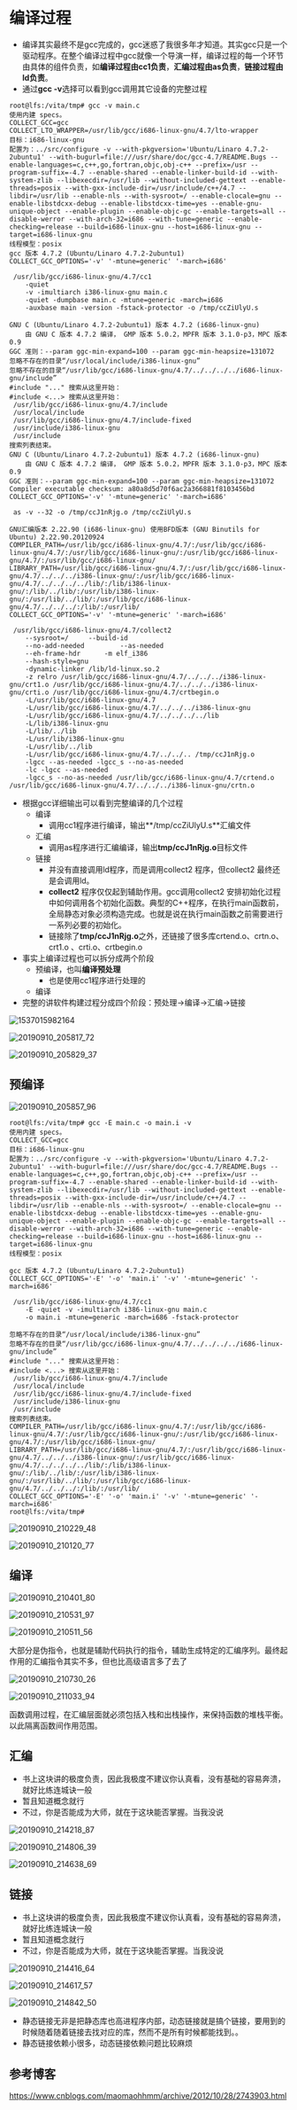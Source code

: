 # 编译过程

* 编译其实最终不是gcc完成的，gcc迷惑了我很多年才知道。其实gcc只是一个驱动程序。在整个编译过程中gcc就像一个导演一样，编译过程的每一个环节由具体的组件负责，如**编译过程由cc1负责**，**汇编过程由as负责**，**链接过程由ld负责**。
* 通过**gcc -v**选择可以看到gcc调用其它设备的完整过程

```
root@lfs:/vita/tmp# gcc -v main.c
使用内建 specs。
COLLECT_GCC=gcc
COLLECT_LTO_WRAPPER=/usr/lib/gcc/i686-linux-gnu/4.7/lto-wrapper
目标：i686-linux-gnu
配置为：../src/configure -v --with-pkgversion='Ubuntu/Linaro 4.7.2-2ubuntu1' --with-bugurl=file:///usr/share/doc/gcc-4.7/README.Bugs --enable-languages=c,c++,go,fortran,objc,obj-c++ --prefix=/usr --program-suffix=-4.7 --enable-shared --enable-linker-build-id --with-system-zlib --libexecdir=/usr/lib --without-included-gettext --enable-threads=posix --with-gxx-include-dir=/usr/include/c++/4.7 --libdir=/usr/lib --enable-nls --with-sysroot=/ --enable-clocale=gnu --enable-libstdcxx-debug --enable-libstdcxx-time=yes --enable-gnu-unique-object --enable-plugin --enable-objc-gc --enable-targets=all --disable-werror --with-arch-32=i686 --with-tune=generic --enable-checking=release --build=i686-linux-gnu --host=i686-linux-gnu --target=i686-linux-gnu
线程模型：posix
gcc 版本 4.7.2 (Ubuntu/Linaro 4.7.2-2ubuntu1)
COLLECT_GCC_OPTIONS='-v' '-mtune=generic' '-march=i686'

 /usr/lib/gcc/i686-linux-gnu/4.7/cc1
 	-quiet
 	-v -imultiarch i386-linux-gnu main.c
 	-quiet -dumpbase main.c -mtune=generic -march=i686
 	-auxbase main -version -fstack-protector -o /tmp/ccZiUlyU.s

GNU C (Ubuntu/Linaro 4.7.2-2ubuntu1) 版本 4.7.2 (i686-linux-gnu)
	由 GNU C 版本 4.7.2 编译， GMP 版本 5.0.2，MPFR 版本 3.1.0-p3，MPC 版本 0.9
GGC 准则：--param ggc-min-expand=100 --param ggc-min-heapsize=131072
忽略不存在的目录“/usr/local/include/i386-linux-gnu”
忽略不存在的目录“/usr/lib/gcc/i686-linux-gnu/4.7/../../../../i686-linux-gnu/include”
#include "..." 搜索从这里开始：
#include <...> 搜索从这里开始：
 /usr/lib/gcc/i686-linux-gnu/4.7/include
 /usr/local/include
 /usr/lib/gcc/i686-linux-gnu/4.7/include-fixed
 /usr/include/i386-linux-gnu
 /usr/include
搜索列表结束。
GNU C (Ubuntu/Linaro 4.7.2-2ubuntu1) 版本 4.7.2 (i686-linux-gnu)
	由 GNU C 版本 4.7.2 编译， GMP 版本 5.0.2，MPFR 版本 3.1.0-p3，MPC 版本 0.9
GGC 准则：--param ggc-min-expand=100 --param ggc-min-heapsize=131072
Compiler executable checksum: a80a8d5d70f6ac2a366881f8103456bd
COLLECT_GCC_OPTIONS='-v' '-mtune=generic' '-march=i686'

 as -v --32 -o /tmp/ccJ1nRjg.o /tmp/ccZiUlyU.s

GNU汇编版本 2.22.90 (i686-linux-gnu) 使用BFD版本 (GNU Binutils for Ubuntu) 2.22.90.20120924
COMPILER_PATH=/usr/lib/gcc/i686-linux-gnu/4.7/:/usr/lib/gcc/i686-linux-gnu/4.7/:/usr/lib/gcc/i686-linux-gnu/:/usr/lib/gcc/i686-linux-gnu/4.7/:/usr/lib/gcc/i686-linux-gnu/
LIBRARY_PATH=/usr/lib/gcc/i686-linux-gnu/4.7/:/usr/lib/gcc/i686-linux-gnu/4.7/../../../i386-linux-gnu/:/usr/lib/gcc/i686-linux-gnu/4.7/../../../../lib/:/lib/i386-linux-gnu/:/lib/../lib/:/usr/lib/i386-linux-gnu/:/usr/lib/../lib/:/usr/lib/gcc/i686-linux-gnu/4.7/../../../:/lib/:/usr/lib/
COLLECT_GCC_OPTIONS='-v' '-mtune=generic' '-march=i686'

 /usr/lib/gcc/i686-linux-gnu/4.7/collect2
 	--sysroot=/   	--build-id
 	--no-add-needed 	 	--as-needed
 	--eh-frame-hdr 	 	-m elf_i386
 	--hash-style=gnu
 	-dynamic-linker /lib/ld-linux.so.2
 	-z relro /usr/lib/gcc/i686-linux-gnu/4.7/../../../i386-linux-gnu/crt1.o /usr/lib/gcc/i686-linux-gnu/4.7/../../../i386-linux-gnu/crti.o /usr/lib/gcc/i686-linux-gnu/4.7/crtbegin.o
 	-L/usr/lib/gcc/i686-linux-gnu/4.7
 	-L/usr/lib/gcc/i686-linux-gnu/4.7/../../../i386-linux-gnu
 	-L/usr/lib/gcc/i686-linux-gnu/4.7/../../../../lib
 	-L/lib/i386-linux-gnu
 	-L/lib/../lib
 	-L/usr/lib/i386-linux-gnu
 	-L/usr/lib/../lib
 	-L/usr/lib/gcc/i686-linux-gnu/4.7/../../.. /tmp/ccJ1nRjg.o
 	-lgcc --as-needed -lgcc_s --no-as-needed
 	-lc -lgcc --as-needed
 	-lgcc_s --no-as-needed /usr/lib/gcc/i686-linux-gnu/4.7/crtend.o /usr/lib/gcc/i686-linux-gnu/4.7/../../../i386-linux-gnu/crtn.o

```

* 根据gcc详细输出可以看到完整编译的几个过程
  * 编译
    * 调用cc1程序进行编译，输出**/tmp/ccZiUlyU.s**汇编文件
  * 汇编
    * 调用as程序进行汇编编译，输出**tmp/ccJ1nRjg.o**目标文件
  * 链接
    * 并没有直接调用ld程序，而是调用collect2 程序，但collect2 最终还是会调用ld。
    * **collect2** 程序仅仅起到辅助作用。gcc调用collect2 安排初始化过程中如何调用各个初始化函数。典型的C++程序，在执行main函数前，全局静态对象必须构造完成。也就是说在执行main函数之前需要进行一系列必要的初始化。
    * 链接除了**tmp/ccJ1nRjg.o**之外，还链接了很多库crtend.o、crtn.o、crt1.o 、crti.o、crtbegin.o
* 事实上编译过程也可以拆分成两个阶段
  * 预编译，也叫**编译预处理**
    * 也是使用cc1程序进行处理的
  * 编译
* 完整的讲软件构建过程分成四个阶段：预处理->编译->汇编->链接

![1537015982164](image/1537015982164.png)

![20190910_205817_72](image/20190910_205817_72.png)

![20190910_205829_37](image/20190910_205829_37.png)

## 预编译

![20190910_205857_96](image/20190910_205857_96.png)

```
root@lfs:/vita/tmp# gcc -E main.c -o main.i -v
使用内建 specs。
COLLECT_GCC=gcc
目标：i686-linux-gnu
配置为：../src/configure -v --with-pkgversion='Ubuntu/Linaro 4.7.2-2ubuntu1' --with-bugurl=file:///usr/share/doc/gcc-4.7/README.Bugs --enable-languages=c,c++,go,fortran,objc,obj-c++ --prefix=/usr --program-suffix=-4.7 --enable-shared --enable-linker-build-id --with-system-zlib --libexecdir=/usr/lib --without-included-gettext --enable-threads=posix --with-gxx-include-dir=/usr/include/c++/4.7 --libdir=/usr/lib --enable-nls --with-sysroot=/ --enable-clocale=gnu --enable-libstdcxx-debug --enable-libstdcxx-time=yes --enable-gnu-unique-object --enable-plugin --enable-objc-gc --enable-targets=all --disable-werror --with-arch-32=i686 --with-tune=generic --enable-checking=release --build=i686-linux-gnu --host=i686-linux-gnu --target=i686-linux-gnu
线程模型：posix

gcc 版本 4.7.2 (Ubuntu/Linaro 4.7.2-2ubuntu1)
COLLECT_GCC_OPTIONS='-E' '-o' 'main.i' '-v' '-mtune=generic' '-march=i686'

 /usr/lib/gcc/i686-linux-gnu/4.7/cc1
	-E -quiet -v -imultiarch i386-linux-gnu main.c
	-o main.i -mtune=generic -march=i686 -fstack-protector

忽略不存在的目录“/usr/local/include/i386-linux-gnu”
忽略不存在的目录“/usr/lib/gcc/i686-linux-gnu/4.7/../../../../i686-linux-gnu/include”
#include "..." 搜索从这里开始：
#include <...> 搜索从这里开始：
 /usr/lib/gcc/i686-linux-gnu/4.7/include
 /usr/local/include
 /usr/lib/gcc/i686-linux-gnu/4.7/include-fixed
 /usr/include/i386-linux-gnu
 /usr/include
搜索列表结束。
COMPILER_PATH=/usr/lib/gcc/i686-linux-gnu/4.7/:/usr/lib/gcc/i686-linux-gnu/4.7/:/usr/lib/gcc/i686-linux-gnu/:/usr/lib/gcc/i686-linux-gnu/4.7/:/usr/lib/gcc/i686-linux-gnu/
LIBRARY_PATH=/usr/lib/gcc/i686-linux-gnu/4.7/:/usr/lib/gcc/i686-linux-gnu/4.7/../../../i386-linux-gnu/:/usr/lib/gcc/i686-linux-gnu/4.7/../../../../lib/:/lib/i386-linux-gnu/:/lib/../lib/:/usr/lib/i386-linux-gnu/:/usr/lib/../lib/:/usr/lib/gcc/i686-linux-gnu/4.7/../../../:/lib/:/usr/lib/
COLLECT_GCC_OPTIONS='-E' '-o' 'main.i' '-v' '-mtune=generic' '-march=i686'
root@lfs:/vita/tmp#
```

![20190910_210229_48](image/20190910_210229_48.png)

![20190910_210120_77](image/20190910_210120_77.png)

## 编译

![20190910_210401_80](image/20190910_210401_80.png)

![20190910_210531_97](image/20190910_210531_97.png)

![20190910_210511_56](image/20190910_210511_56.png)

大部分是伪指令，也就是辅助代码执行的指令，辅助生成特定的汇编序列。最终起作用的汇编指令其实不多，但也比高级语言多了去了

![20190910_210730_26](image/20190910_210730_26.png)

![20190910_211033_94](image/20190910_211033_94.png)

函数调用过程，在汇编层面就必须包括入栈和出栈操作，来保持函数的堆栈平衡。以此隔离函数间作用范围。


## 汇编

* 书上这块讲的极度负责，因此我极度不建议你认真看，没有基础的容易奔溃，就好比练连城诀一般
* 暂且知道概念就行
* 不过，你是否能成为大师，就在于这块能否掌握。当我没说

![20190910_214218_87](image/20190910_214218_87.png)

![20190910_214806_39](image/20190910_214806_39.png)

![20190910_214638_69](image/20190910_214638_69.png)

## 链接

* 书上这块讲的极度负责，因此我极度不建议你认真看，没有基础的容易奔溃，就好比练连城诀一般
* 暂且知道概念就行
* 不过，你是否能成为大师，就在于这块能否掌握。当我没说


![20190910_214416_64](image/20190910_214416_64.png)

![20190910_214617_57](image/20190910_214617_57.png)

![20190910_214842_50](image/20190910_214842_50.png)

* 静态链接无非是把静态库也高进程序内部，动态链接就是搞个链接，要用到的时候随着随着链接去找对应的库，然而不是所有时候都能找到。。
* 静态链接依赖小很多，动态链接依赖问题比较麻烦

## 参考博客

<https://www.cnblogs.com/maomaohhmm/archive/2012/10/28/2743903.html>
